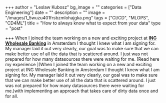 +++
author = "Leslaw Kubosz"
bg_image = ""
categories = ["Data Engineering"]
date = ""
description = ""
image = "/images/1_5wuzu401frsbzmlohajgka.png"
tags = ["CI/CD", "MLOPS", "CD4ML"]
title = "How to always know what to expect from your data"
type = "post"

+++
When I joined the team working on a new and exciting project at [**ING Wholesale Banking**](https://new.ingwb.com/) in Amsterdam I thought I knew what I am signing for. My manager laid it out very clearly, our goal was to make sure that we can make better use of all the data that is scattered around. I just was not prepared for how many datasources there were waiting for me. [Read here my experience ](When I joined the team working on a new and exciting project at ING Wholesale Banking in Amsterdam I thought I knew what I am signing for. My manager laid it out very clearly, our goal was to make sure that we can make better use of all the data that is scattered around. I just was not prepared for how many datasources there were waiting for me.)with implementing an approach that takes care of dirty data once and for all. 